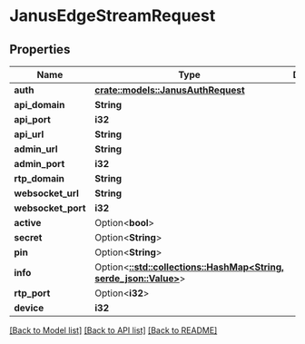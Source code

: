 # JanusEdgeStreamRequest

## Properties

Name | Type | Description | Notes
------------ | ------------- | ------------- | -------------
**auth** | [**crate::models::JanusAuthRequest**](JanusAuthRequest.md) |  | 
**api_domain** | **String** |  | 
**api_port** | **i32** |  | 
**api_url** | **String** |  | 
**admin_url** | **String** |  | 
**admin_port** | **i32** |  | 
**rtp_domain** | **String** |  | 
**websocket_url** | **String** |  | 
**websocket_port** | **i32** |  | 
**active** | Option<**bool**> |  | [optional]
**secret** | Option<**String**> |  | [optional]
**pin** | Option<**String**> |  | [optional]
**info** | Option<[**::std::collections::HashMap<String, serde_json::Value>**](serde_json::Value.md)> |  | [optional]
**rtp_port** | Option<**i32**> |  | [optional]
**device** | **i32** |  | 

[[Back to Model list]](../README.md#documentation-for-models) [[Back to API list]](../README.md#documentation-for-api-endpoints) [[Back to README]](../README.md)


